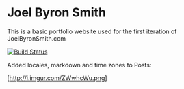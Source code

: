 Joel Byron Smith
==============

This is a basic portfolio website used for the first iteration of JoelByronSmith.com

[![Build Status](https://secure.travis-ci.org/jbsmith86/CodefellowsPortfolio.png)](http://travis-ci.org/jbsmith86/CodefellowsPortfolio)


Added locales, markdown and time zones to Posts:

[http://i.imgur.com/ZWwhcWu.png]
